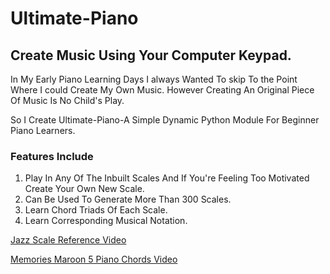 # Ultimate-Piano
## Create Music Using Your Computer Keypad.

In My Early Piano Learning Days I always Wanted To skip To the Point Where I could Create My Own Music.
However Creating An Original Piece Of Music Is No Child's Play.

So I Create Ultimate-Piano-A Simple Dynamic Python Module For Beginner Piano Learners.

### Features Include
1. Play In Any Of The Inbuilt Scales And If You're Feeling Too Motivated Create Your Own New Scale.
2. Can Be Used To Generate More Than 300 Scales.
3. Learn Chord Triads Of Each Scale.
4. Learn Corresponding Musical Notation.

[Jazz Scale Reference Video](https://www.youtube.com/watch?v=TBnsq5a0kbs)

[Memories Maroon 5 Piano Chords Video](https://www.youtube.com/watch?v=tQGz43b4avc)





